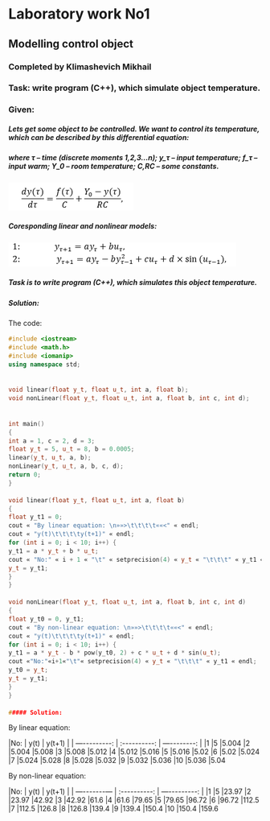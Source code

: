 ﻿# Laboratory work No1 
## Modelling control object 
### Completed by Klimashevich Mikhail 
### Task: write program (C++), which simulate object temperature. 
### Given: 
##### Lets get some object to be controlled. We want to control its temperature, which can be described by this differential equation: 

##### where τ – time (discrete moments 1,2,3…n); y_τ – input temperature; f_τ – input warm; Y_0 – room temperature; C,RC – some constants. 

![alt text](img/1.png) 

##### Coresponding linear and nonlinear models: 

![alt text](img/2.png) 

##### Task is to write program (C++), which simulates this object temperature. 
##### Solution: 

The code: 
```cpp 
#include <iostream> 
#include <math.h> 
#include <iomanip> 
using namespace std; 


void linear(float y_t, float u_t, int a, float b); 
void nonLinear(float y_t, float u_t, int a, float b, int c, int d); 


int main() 
{ 
int a = 1, c = 2, d = 3; 
float y_t = 5, u_t = 8, b = 0.0005; 
linear(y_t, u_t, a, b); 
nonLinear(y_t, u_t, a, b, c, d); 
return 0; 
} 

void linear(float y_t, float u_t, int a, float b) 
{ 
float y_t1 = 0; 
cout « "By linear equation: \n»»>\t\t\t\t««<" « endl; 
cout « "y(t)\t\t\t\ty(t+1)" « endl; 
for (int i = 0; i < 10; i++) { 
y_t1 = a * y_t + b * u_t; 
cout « "No:" « i + 1 « "\t" « setprecision(4) « y_t « "\t\t\t" « y_t1 « endl; 
y_t = y_t1; 
} 
} 

void nonLinear(float y_t, float u_t, int a, float b, int c, int d) 
{ 
float y_t0 = 0, y_t1; 
cout « "By non-linear equation: \n»»>\t\t\t\t««<" « endl; 
cout « "y(t)\t\t\t\ty(t+1)" « endl; 
for (int i = 0; i < 10; i++) { 
y_t1 = a * y_t - b * pow(y_t0, 2) + c * u_t + d * sin(u_t); 
cout «"No:"«i+1«"\t"« setprecision(4) « y_t « "\t\t\t" « y_t1 « endl; 
y_t0 = y_t; 
y_t = y_t1; 
} 
} 

##### Solution: 

``` 
By linear equation: 

|No: | y(t) | y(t+1) | 
| —---------: | :----------: | —--------: | 
|1 |5 |5.004 
|2 |5.004 |5.008 
|3 |5.008 |5.012 
|4 |5.012 |5.016 
|5 |5.016 |5.02 
|6 |5.02 |5.024 
|7 |5.024 |5.028 
|8 |5.028 |5.032 
|9 |5.032 |5.036 
|10 |5.036 |5.04 

By non-linear equation: 

|No: | y(t) | y(t+1) | 
| —-------— | :----------: | —---------: | 
|1 |5 |23.97 
|2 |23.97 |42.92 
|3 |42.92 |61.6 
|4 |61.6 |79.65 
|5 |79.65 |96.72 
|6 |96.72 |112.5 
|7 |112.5 |126.8 
|8 |126.8 |139.4 
|9 |139.4 |150.4 
|10 |150.4 |159.6